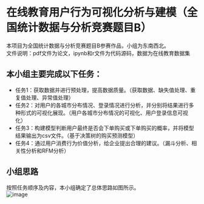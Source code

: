 # 在线教育用户行为可视化分析与建模（全国统计数据与分析竞赛题目B）
本项目为全国统计数据与分析竞赛题目B参赛作品，小组为东南西北。</br>
文件说明：pdf文件为论文，ipynb和r文件为代码源码，数据为在线教育数据集</br>
## 本小组主要完成以下任务：</br>
* 任务1：获取数据并进行预处理，提高数据质量。（获取数据、缺失值处理、重复值处理、异常值处理）</br>
* 任务2：对用户的各城市分布情况、登录情况进行分析，并分别将结果进行多种形式的可视化展现。（用户各城市分布情况的可视化、用户登录信息可视化）</br>
* 任务3：构建模型判断用户最终是否会下单购买或下单购买的概率，并将模型结果输出为csv文件。（基于决策树的购买预测模型）</br>
* 任务4：通过用户消费行为价值分析，给企业提出合理的建议。（漏斗分析、相关性分析和RFM分析）</br>
## 小组思路</br>
按照任务顺序及内容，本小组确定了总体思路如图所示。</br>
![image](https://user-images.githubusercontent.com/61953257/120161116-8bcf5300-c229-11eb-9911-50ea291014bc.png)




